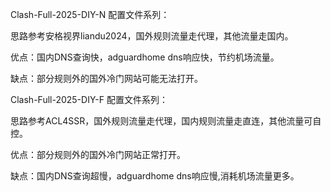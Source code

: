 Clash-Full-2025-DIY-N 配置文件系列：

思路参考安格视界liandu2024，国外规则流量走代理，其他流量走国内。

优点：国内DNS查询快，adguardhome dns响应快，节约机场流量。

缺点：部分规则外的国外冷门网站可能无法打开。


Clash-Full-2025-DIY-F 配置文件系列：

思路参考ACL4SSR，国外规则流量走代理，国内规则流量走直连，其他流量可自控。

优点：部分规则外的国外冷门网站正常打开。

缺点：国内DNS查询超慢，adguardhome dns响应慢,消耗机场流量更多。
